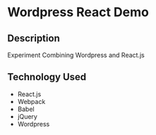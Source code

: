# Wordpress React Demo

## Description
Experiment Combining Wordpress and React.js

## Technology Used
* React.js
* Webpack
* Babel
* jQuery
* Wordpress
